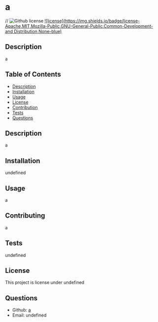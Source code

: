 # a
  // ![Github license](http://img.shields.io/badge/license-undefined-blue.svg)
  [![license](https://img.shields.io/badge/license-Apache,MIT,Mozilla-Public,GNU-General-Public,Common-Development-and Distribution,None-blue)](https://shields.io)

  ## Description 
  a
  ## Table of Contents

  * [Description](#Description)
  * [Installation](#installation)
  * [Usage](#usage)
  * [License](#license)
  * [Contribution](#contribution)
  * [Tests](#tests)
  * [Questions](#questions)
  
  ## Description
  a

  ## Installation 
  undefined

  ## Usage 
  a

  ## Contributing 
  a

  ## Tests
  undefined

  ## License 
  This project is license under undefined

  ## Questions
  - Github: [a](https://github.com/a)
  - Email: undefined 
